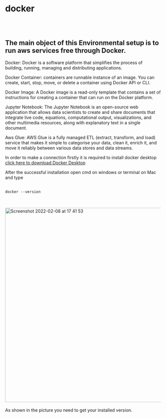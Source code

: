 # docker
</br>
</br>
<h2>The main object of this Environmental setup is to run aws services free through Docker.</h2>


 
 
 
Docker: Docker is a software platform that simplifies the process of building, running, managing and distributing applications.</br>

Docker Container: containers are runnable instance of an image. You can create, start, stop, move, or delete a container using Docker API or CLI.</br>

Docker Image: A Docker image is a read-only template that contains a set of instructions for creating a container that can run on the Docker platform.</br>

Jupyter Notebook: The Jupyter Notebook is an open-source web application that allows data scientists to create and share documents that integrate live code, equations, computational output, visualizations, and other multimedia resources, along with explanatory text in a single document.</br>

Aws Glue: AWS Glue is a fully managed ETL (extract, transform, and load) service that makes it simple to categorise your data, clean it, enrich it, and move it reliably between various data stores and data streams.</br>


In order to make a connection firstly it is required to install docker desktop [click here to download Docker Desktop](https://www.docker.com/products/docker-desktop)</br>

 

After the successful installation open cmd on windows or terminal on Mac and type </br>
</br>
```
docker --version
```
</br>

<img width="631" alt="Screenshot 2022-02-08 at 17 41 53" src="https://user-images.githubusercontent.com/58841159/152985799-8c3468a0-0ce9-418e-a53c-ef2a38510a44.png"></br>
</br>
As shown in the picture you need to get your installed version.</br>






